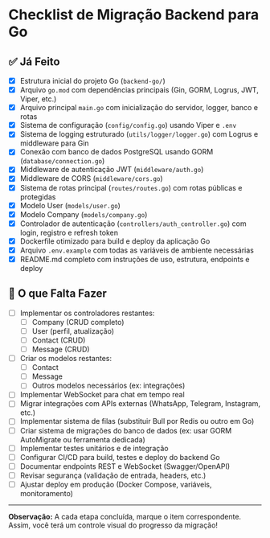 # Checklist de Migração Backend para Go

## ✅ Já Feito

- [x] Estrutura inicial do projeto Go (`backend-go/`)
- [x] Arquivo `go.mod` com dependências principais (Gin, GORM, Logrus, JWT, Viper, etc.)
- [x] Arquivo principal `main.go` com inicialização do servidor, logger, banco e rotas
- [x] Sistema de configuração (`config/config.go`) usando Viper e `.env`
- [x] Sistema de logging estruturado (`utils/logger/logger.go`) com Logrus e middleware para Gin
- [x] Conexão com banco de dados PostgreSQL usando GORM (`database/connection.go`)
- [x] Middleware de autenticação JWT (`middleware/auth.go`)
- [x] Middleware de CORS (`middleware/cors.go`)
- [x] Sistema de rotas principal (`routes/routes.go`) com rotas públicas e protegidas
- [x] Modelo User (`models/user.go`)
- [x] Modelo Company (`models/company.go`)
- [x] Controlador de autenticação (`controllers/auth_controller.go`) com login, registro e refresh token
- [x] Dockerfile otimizado para build e deploy da aplicação Go
- [x] Arquivo `.env.example` com todas as variáveis de ambiente necessárias
- [x] README.md completo com instruções de uso, estrutura, endpoints e deploy

## 🚧 O que Falta Fazer

- [ ] Implementar os controladores restantes:
    - [ ] Company (CRUD completo)
    - [ ] User (perfil, atualização)
    - [ ] Contact (CRUD)
    - [ ] Message (CRUD)
- [ ] Criar os modelos restantes:
    - [ ] Contact
    - [ ] Message
    - [ ] Outros modelos necessários (ex: integrações)
- [ ] Implementar WebSocket para chat em tempo real
- [ ] Migrar integrações com APIs externas (WhatsApp, Telegram, Instagram, etc.)
- [ ] Implementar sistema de filas (substituir Bull por Redis ou outro em Go)
- [ ] Criar sistema de migrações do banco de dados (ex: usar GORM AutoMigrate ou ferramenta dedicada)
- [ ] Implementar testes unitários e de integração
- [ ] Configurar CI/CD para build, testes e deploy do backend Go
- [ ] Documentar endpoints REST e WebSocket (Swagger/OpenAPI)
- [ ] Revisar segurança (validação de entrada, headers, etc.)
- [ ] Ajustar deploy em produção (Docker Compose, variáveis, monitoramento)

---

**Observação:**
A cada etapa concluída, marque o item correspondente. Assim, você terá um controle visual do progresso da migração!